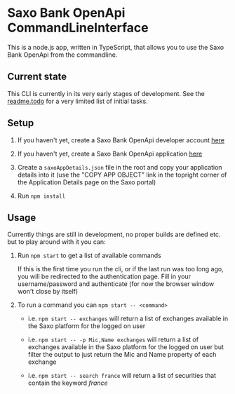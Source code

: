 # Saxo Bank OpenApi CommandLineInterface

This is a node.js app, written in TypeScript, that allows you to use the Saxo Bank OpenApi from the commandline.

## Current state

This CLI is currently in its very early stages of development. See the [readme.todo](./readme.todo) for a very limited list of initial tasks.

## Setup

1. If you haven't yet, create a Saxo Bank OpenApi developer account [here](https://www.developer.saxo/accounts/sim/signup)

2. If you haven't yet, create a Saxo Bank OpenApi application [here](https://www.developer.saxo/openapi/appmanagement#/)

3. Create a `saxoAppDetails.json` file in the root and copy your application details into it (use the "COPY APP OBJECT" link in the topright corner of the Application Details page on the Saxo portal)

4. Run `npm install`

## Usage

Currently things are still in development, no proper builds are defined etc. but to play around with it you can:

1. Run `npm start` to get a list of available commands

   If this is the first time you run the cli, or if the last run was too long ago, you will be redirected to the authentication page. Fill in your username/password and authenticate (for now the browser window won't close by itself)

2. To run a command you can `npm start -- <command>`

   - i.e. `npm start -- exchanges` will return a list of exchanges available in the Saxo platform for the logged on user

   - i.e. `npm start -- -p Mic,Name exchanges` will return a list of exchanges available in the Saxo platform for the logged on user but filter the output to just return the Mic and Name property of each exchange

   - i.e. `npm start -- search france` will return a list of securities that contain the keyword _france_
